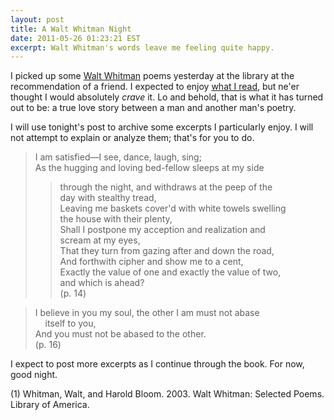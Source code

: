 ```yaml
---
layout: post
title: A Walt Whitman Night
date: 2011-05-26 01:23:21 EST
excerpt: Walt Whitman's words leave me feeling quite happy.
---
```


I picked up some [Walt Whitman](http://en.wikipedia.org/wiki/Walt_Whitman) poems yesterday at the library at the recommendation of a friend. I expected to enjoy [what I read][1], but ne'er thought I would absolutely _crave_ it. Lo and behold, that is what it has turned out to be: a true love story between a man and another man's poetry.

I will use tonight's post to archive some excerpts I particularly enjoy. I will not attempt to explain or analyze them; that's for you to do.

> I am satisfied&mdash;I see, dance, laugh, sing;<br>
> As the hugging and loving bed-fellow sleeps at my side<br>
> > through the night, and withdraws at the peep of the<br>
> > day with stealthy tread,<br>
> Leaving me baskets cover'd with white towels swelling<br>
> > the house with their plenty,<br>
> Shall I postpone my acception and realization and<br>
> > scream at my eyes,<br>
> That they turn from gazing after and down the road,<br>
> And forthwith cipher and show me to a cent,<br>
> Exactly the value of one and exactly the value of two,<br>
> > and which is ahead?<br>
> <span class="source-page">(p. 14)</span>

> I believe in you my soul, the other I am must not abase<br>
> &nbsp;&nbsp;&nbsp;&nbsp;itself to you,<br>
> And you must not be abased to the other.<br>
> <span class="source-page">(p. 16)</span>

I expect to post more excerpts as I continue through the book. For now, good night.
	
<span id="walt-whitman-source-1" class="source">(1) Whitman, Walt, and Harold Bloom. 2003. Walt Whitman: Selected Poems. Library of America.
</span>

[1]: #walt-whitman-source-1 "Source: Walt Whitman: Selected Poems - edited by Harold Bloom"
